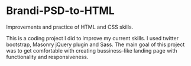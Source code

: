 # Brandi-PSD-to-HTML

Improvements and practice of HTML and CSS skills.

This is a coding project I did to improve my current skills. I used twitter bootstrap, Masonry jQuery plugin and Sass. The main goal of this project was to get comfortable with creating bussiness-like landing page with functionality and responsiveness.  
